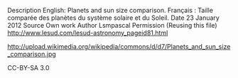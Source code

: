 Description	
English: Planets and sun size comparison.
Français : Taille comparée des planètes du système solaire et du Soleil.
Date	23 January 2012
Source	Own work
Author	Lsmpascal
Permission
(Reusing this file)	
http://www.lesud.com/lesud-astronomy_pageid81.html

http://upload.wikimedia.org/wikipedia/commons/d/d7/Planets_and_sun_size_comparison.jpg

CC-BY-SA 3.0

